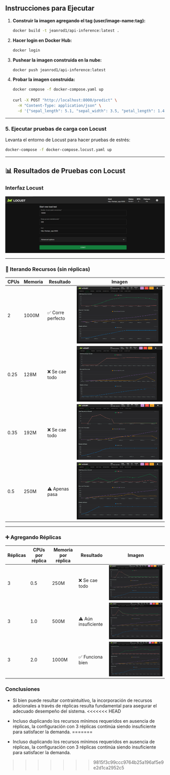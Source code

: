 ## Instrucciones para Ejecutar

1. **Construir la imagen agregando el tag (user/image-name:tag):**

   ```bash
   docker build -t jeanrod1/api-inference:latest .

2. **Hacer login en Docker Hub:**

   ```bash
   docker login

3. **Pushear la imagen construida en la nube:**

   ```bash
   docker push jeanrod1/api-inference:latest


4. **Probar la imagen construida:**

   ```bash
   docker compose -f docker-compose.yaml up

   curl -X POST "http://localhost:8000/predict" \
     -H "Content-Type: application/json" \
     -d '{"sepal_length": 5.1, "sepal_width": 3.5, "petal_length": 1.4, "petal_width": 0.2}'

---

### 5. Ejecutar pruebas de carga con Locust

Levanta el entorno de Locust para hacer pruebas de estrés:

```bash
docker-compose -f docker-compose.locust.yaml up
```

---

## 📊 Resultados de Pruebas con Locust

### Interfaz Locust

![Locust UI](images/interface_locust.jpeg)

---

### 🔁 Iterando Recursos (sin réplicas)

| CPUs     | Memoria   | Resultado        | Imagen                                                                 |
|----------|-----------|------------------|------------------------------------------------------------------------|
| 2        | 1000M     | ✅ Corre perfecto | ![OK](images/no_replicas_cpus_2_memory_1000M.jpeg)                     |
| 0.25     | 128M      | ❌ Se cae todo    | ![FAIL](images/no_replicas_cpus_025_memory_128M.jpeg)                 |
| 0.35     | 192M      | ❌ Se cae todo    | ![FAIL](images/no_replicas_cpus_035_memory_192M.jpeg)                 |
| 0.5      | 250M      | ⚠️ Apenas pasa    | ![BARELY](images/no_replicas_cpus_05_memory_250M.jpeg)                |

---

### ➕ Agregando Réplicas

| Réplicas | CPUs por réplica | Memoria por réplica | Resultado          | Imagen                                                                 |
|----------|------------------|----------------------|--------------------|------------------------------------------------------------------------|
| 3        | 0.5              | 250M                 | ❌ Se cae todo      | ![FAIL](images/replicas_3_cpus_05_memory_250M.jpeg)                    |
| 3        | 1.0              | 500M                 | ⚠️ Aún insuficiente | ![BARELY](images/replicas_3_cpus_1_memory_500M.jpeg)                   |
| 3        | 2.0              | 1000M                | ✅ Funciona bien     | ![OK](images/replicas_3_cpus_2_memory_1000M.jpeg)                      |


### Conclusiones
- Si bien puede resultar contraintuitivo, la incorporación de recursos adicionales a través de réplicas resulta fundamental para asegurar el adecuado desempeño del sistema.
<<<<<<< HEAD

- Incluso duplicando los recursos mínimos requeridos en ausencia de réplicas, la configuración con 3 réplicas continúa siendo insuficiente para satisfacer la demanda.
=======
  
- Incluso duplicando los recursos mínimos requeridos en ausencia de réplicas, la configuración con 3 réplicas continúa siendo insuficiente para satisfacer la demanda.
>>>>>>> 9815f3c99ccc9764b25a196af5e9e2d1ca2952c5
